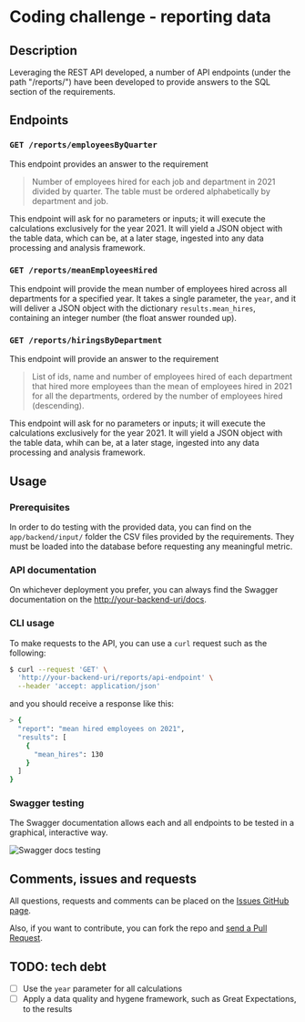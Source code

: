 # Coding challenge - reporting data

## Description
Leveraging the REST API developed, a number of API endpoints (under the path "/reports/") have been developed to provide answers to the SQL section of the requirements. 

## Endpoints

### `GET /reports/employeesByQuarter`
This endpoint provides an answer to the requirement 

> Number of employees hired for each job and department in 2021 divided by quarter. The table must be ordered alphabetically by department and job.

This endpoint will ask for no parameters or inputs; it will execute the calculations exclusively for the year 2021. It will yield a JSON object with the table data, which can be, at a later stage, ingested into any data processing and analysis framework.

### `GET /reports/meanEmployeesHired`
This endpoint will provide the mean number of employees hired across all departments for a specified year. It takes a single parameter, the `year`, and it will deliver a JSON object with the dictionary `results.mean_hires`, containing an integer number (the float answer rounded up).

### `GET /reports/hiringsByDepartment`
This endpoint will provide an answer to the requirement

> List of ids, name and number of employees hired of each department that hired more employees than the mean of employees hired in 2021 for all the departments, ordered by the number of employees hired (descending).

This endpoint will ask for no parameters or inputs; it will execute the calculations exclusively for the year 2021. It will yield a JSON object with the table data, whih can be, at a later stage, ingested into any data processing and analysis framework.

## Usage

### Prerequisites
In order to do testing with the provided data, you can find on the `app/backend/input/` folder the CSV files provided by the requirements. They must be loaded into the database before requesting any meaningful metric.

### API documentation
On whichever deployment you prefer, you can always find the Swagger documentation on the [http://your-backend-uri/docs](#null).

### CLI usage
To make requests to the API, you can use a `curl` request such as the following:

```bash
$ curl --request 'GET' \
  'http://your-backend-uri/reports/api-endpoint' \
  --header 'accept: application/json'
```

and you should receive a response like this:

```bash
> {
  "report": "mean hired employees on 2021",
  "results": [
    {
      "mean_hires": 130
    }
  ]
}
```

### Swagger testing
The Swagger documentation allows each and all endpoints to be tested in a graphical, interactive way.

![Swagger docs testing](documentation/image.png)

## Comments, issues and requests

All questions, requests and comments can be placed on the [Issues GitHub page](https://github.com/DarkestAbed/challenge-de-ingestion/issues).

Also, if you want to contribute, you can fork the repo and [send a Pull Request](https://github.com/DarkestAbed/challenge-de-ingestion/pulls).

## TODO: tech debt

- [ ] Use the `year` parameter for all calculations
- [ ] Apply a data quality and hygene framework, such as Great Expectations, to the results
